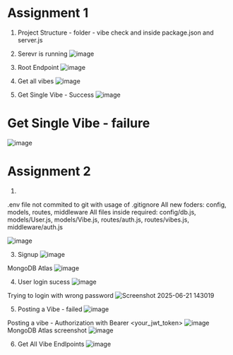 # Assignment 1
1. Project Structure - folder - vibe check and inside package.json and server.js
2. Serevr is running 
![image](https://github.com/user-attachments/assets/90fc43cd-93d4-4182-aa18-07683ed6d652)

3. Root Endpoint
![image](https://github.com/user-attachments/assets/132ce406-681a-4425-8f83-5bec8c2618a1)

4. Get all vibes
![image](https://github.com/user-attachments/assets/ca3fd28a-e6d3-44aa-a7c9-bdd786fe1d68)

5. Get Single Vibe - Success
![image](https://github.com/user-attachments/assets/6aa0e7bf-26c1-4295-9ef1-6a626f6d2dd6)

# Get Single Vibe - failure
![image](https://github.com/user-attachments/assets/311660ac-6375-45f5-9efc-efd247c1b1b2)

# Assignment 2
1.
.env file not commited to git with usage of .gitignore
All new foders: config, models, routes, middleware
All files inside required: config/db.js, models/User.js, models/Vibe.js, routes/auth.js, routes/vibes.js, middleware/auth.js

![image](https://github.com/user-attachments/assets/c24dbf47-2640-45ff-9159-e6d33297f3e8)

3. Signup
![image](https://github.com/user-attachments/assets/1b739316-ddb6-4d40-a1b2-c1970443e969)

MongoDB Atlas
![image](https://github.com/user-attachments/assets/252c1c8a-194c-4957-b906-408fc9304f30)


4. User login sucess
![image](https://github.com/user-attachments/assets/a3f01172-ebdd-43d9-a32a-6cf88ea6a724)


Trying to login with wrong password
![Screenshot 2025-06-21 143019](https://github.com/user-attachments/assets/c60d5af0-df79-401f-b7f1-23cf1d8294d8)

5. Posting a Vibe - failed
![image](https://github.com/user-attachments/assets/88aac57f-cc42-40f1-95ed-004a23f5e95b)

Posting a vibe - Authorization with Bearer <your_jwt_token>
![image](https://github.com/user-attachments/assets/f62b1608-bd6c-444a-8d82-bda32ad1bda7)
MongoDB Atlas screenshot 
![image](https://github.com/user-attachments/assets/ae88cf73-8fe1-4816-8a1c-f9b28db83ac5)

6. Get All Vibe Endlpoints
![image](https://github.com/user-attachments/assets/daf5006a-af55-439d-bb79-cd1da6b433c2)
